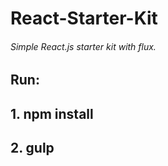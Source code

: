 # React-Starter-Kit
###### Simple React.js starter kit with flux.

## Run:
## 1. npm install
## 2. gulp